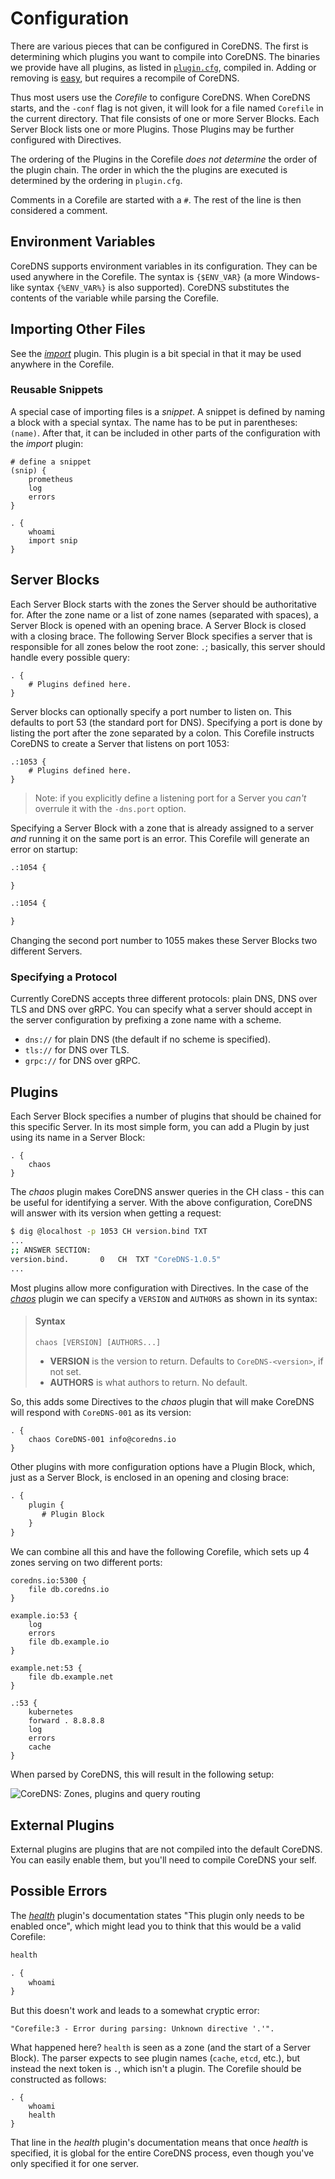 # Configuration

There are various pieces that can be configured in CoreDNS. The first is determining which
plugins you want to compile into CoreDNS. The binaries we provide have all plugins, as listed in
[`plugin.cfg`](https://github.com/coredns/coredns/blob/master/plugin.cfg), compiled in.
Adding or removing is [easy](/2017/07/23/add-external-plugins/), but requires a recompile of CoreDNS.

Thus most users use the *Corefile* to configure CoreDNS. When CoreDNS starts, and the `-conf` flag is
not given, it will look for a file named `Corefile` in the current directory. That file consists
of one or more Server Blocks. Each Server Block lists one or more Plugins. Those Plugins may be
further configured with Directives.

The ordering of the Plugins in the Corefile *does not determine* the order of the plugin chain. The
order in which the the plugins are executed is determined by the ordering in `plugin.cfg`.

Comments in a Corefile are started with a `#`. The rest of the line is then considered a comment.

## Environment Variables

CoreDNS supports environment variables in its configuration.
They can be used anywhere in the Corefile. The syntax is `{$ENV_VAR}` (a more Windows-like syntax
`{%ENV_VAR%}` is also supported). CoreDNS substitutes the contents of the variable while parsing
the Corefile.

## Importing Other Files

See the [*import*](https://coredns.io/explugins/import) plugin. This plugin is a bit special in that
it may be used anywhere in the Corefile.

### Reusable Snippets

A special case of importing files is a *snippet*. A snippet is defined by naming a block with
a special syntax. The name has to be put in parentheses: `(name)`. After that, it can be included in
other parts of the configuration with the *import* plugin:

~~~ corefile
# define a snippet
(snip) {
    prometheus
    log
    errors
}

. {
    whoami
    import snip
}
~~~

## Server Blocks

Each Server Block starts with the zones the Server should be authoritative for. After the zone
name or a list of zone names (separated with spaces), a Server Block is opened with an opening brace.
A Server Block is closed with a closing brace. The following Server Block specifies a server that is
responsible for all zones below the root zone: `.`; basically, this server should handle every
possible query:

~~~ corefile
. {
    # Plugins defined here.
}
~~~

Server blocks can optionally specify a port number to listen on. This defaults to port 53 (the
standard port for DNS). Specifying a port is done by listing the port after the zone separated by
a colon. This Corefile instructs CoreDNS to create a Server that listens on port 1053:

~~~ corefile
.:1053 {
    # Plugins defined here.
}
~~~

> Note: if you explicitly define a listening port for a Server you *can't* overrule it with the
> `-dns.port` option.

Specifying a Server Block with a zone that is already assigned to a server *and* running it on the
same port is an error. This Corefile will generate an error on startup:

~~~ txt
.:1054 {

}

.:1054 {

}
~~~

Changing the second port number to 1055 makes these Server Blocks two different Servers.

### Specifying a Protocol

Currently CoreDNS accepts three different protocols: plain DNS, DNS over TLS and DNS over gRPC. You
can specify what a server should accept in the server configuration by prefixing a zone name with
a scheme.

* `dns://` for plain DNS (the default if no scheme is specified).
* `tls://` for DNS over TLS.
* `grpc://` for DNS over gRPC.

## Plugins

Each Server Block specifies a number of plugins that should be chained for this specific Server. In
its most simple form, you can add a Plugin by just using its name in a Server Block:

~~~ corefile
. {
    chaos
}
~~~

The *chaos* plugin makes CoreDNS answer queries in the CH class - this can be useful for identifying
a server. With the above configuration, CoreDNS will answer with its version when getting a request:

~~~ sh
$ dig @localhost -p 1053 CH version.bind TXT
...
;; ANSWER SECTION:
version.bind.		0	CH	TXT	"CoreDNS-1.0.5"
...
~~~

Most plugins allow more configuration with Directives. In the case of the [*chaos*](/plugins/chaos)
plugin we can specify a `VERSION` and `AUTHORS` as shown in its syntax:

> #### Syntax
>
> ```
> chaos [VERSION] [AUTHORS...]
> ```
>
> * **VERSION** is the version to return. Defaults to `CoreDNS-<version>`, if not set.
> * **AUTHORS** is what authors to return. No default.

So, this adds some Directives to the *chaos* plugin that will make CoreDNS will respond with
`CoreDNS-001` as its version:

~~~ corefile
. {
    chaos CoreDNS-001 info@coredns.io
}
~~~

Other plugins with more configuration options have a Plugin Block, which, just as a Server
Block, is enclosed in an opening and closing brace:

~~~ txt
. {
    plugin {
       # Plugin Block
    }
}
~~~

We can combine all this and have the following Corefile, which sets up 4 zones serving on two
different ports:

~~~ corefile
coredns.io:5300 {
    file db.coredns.io
}

example.io:53 {
    log
    errors
    file db.example.io
}

example.net:53 {
    file db.example.net
}

.:53 {
    kubernetes
    forward . 8.8.8.8
    log
    errors
    cache
}
~~~

When parsed by CoreDNS, this will result in the following setup:

![CoreDNS: Zones, plugins and query routing](/images/CoreDNS-Corefile.png)

## External Plugins

External plugins are plugins that are not compiled into the default CoreDNS. You can easily enable
them, but you'll need to compile CoreDNS your self.

## Possible Errors

The [*health*](/plugins/health) plugin's documentation states "This plugin only needs to be enabled once",
which might lead you to think that this would be a valid Corefile:

~~~ txt
health

. {
    whoami
}
~~~
But this doesn't work and leads to a somewhat cryptic error:

~~~
"Corefile:3 - Error during parsing: Unknown directive '.'".
~~~

What happened here? `health` is seen as a zone (and the start of a Server Block). The parser expects to
see plugin names (`cache`, `etcd`, etc.), but instead the next token is `.`, which isn't a plugin.
The Corefile should be constructed as follows:

~~~ corefile
. {
    whoami
    health
}
~~~
That line in the *health* plugin's documentation means that once *health* is specified, it is global for
the entire CoreDNS process, even though you've only specified it for one server.
